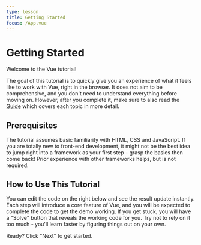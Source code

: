 ```yaml
---
type: lesson
title: Getting Started
focus: /App.vue
---
```


# Getting Started

Welcome to the Vue tutorial!

The goal of this tutorial is to quickly give you an experience of what it feels like to work with Vue, right in the browser. It does not aim to be comprehensive, and you don't need to understand everything before moving on. However, after you complete it, make sure to also read the <a target="_blank" href="https://vuejs.org/guide/introduction.html">Guide</a> which covers each topic in more detail.

## Prerequisites

The tutorial assumes basic familiarity with HTML, CSS and JavaScript. If you are totally new to front-end development, it might not be the best idea to jump right into a framework as your first step - grasp the basics then come back! Prior experience with other frameworks helps, but is not required.

## How to Use This Tutorial

You can edit the code on the right below and see the result update instantly. Each step will introduce a core feature of Vue, and you will be expected to complete the code to get the demo working. If you get stuck, you will have a "Solve" button that reveals the working code for you. Try not to rely on it too much - you'll learn faster by figuring things out on your own.

Ready? Click "Next" to get started.
